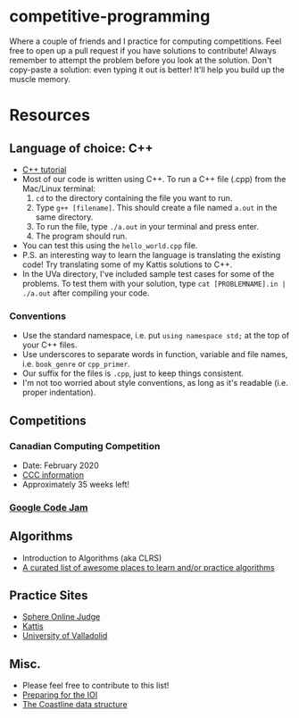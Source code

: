 # competitive-programming
Where a couple of friends and I practice for computing competitions. Feel free to open up a pull request if you have solutions to contribute! Always remember to attempt the problem before you look at the solution. Don't copy-paste a solution: even typing it out is better! It'll help you build up the muscle memory.

# Resources

## Language of choice: C++
- [C++ tutorial](http://www.cplusplus.com/doc/tutorial/)
- Most of our code is written using C++. To run a C++ file (.cpp) from the Mac/Linux terminal:
  1. `cd` to the directory containing the file you want to run.
  2. Type `g++ [filename]`. This should create a file named `a.out` in the same directory.
  3. To run the file, type `./a.out` in your terminal and press enter.
  4. The program should run.
- You can test this using the `hello_world.cpp` file.
- P.S. an interesting way to learn the language is translating the existing code! Try translating some of my Kattis solutions to C++.
- In the UVa directory, I've included sample test cases for some of the problems. To test them with your solution, type `cat [PROBLEMNAME].in | ./a.out` after compiling your code.

### Conventions
- Use the standard namespace, i.e. put `using namespace std;` at the top of your C++ files.
- Use underscores to separate words in function, variable and file names, i.e. `book_genre` or `cpp_primer`.
- Our suffix for the files is `.cpp`, just to keep things consistent.
- I'm not too worried about style conventions, as long as it's readable (i.e. proper indentation).

## Competitions

### Canadian Computing Competition
- Date: February 2020
- [CCC information](https://cemc.uwaterloo.ca/contests/computing.html)
- Approximately 35 weeks left!

### [Google Code Jam](https://codingcompetitions.withgoogle.com/codejam)


## Algorithms
- Introduction to Algorithms (aka CLRS)
- [A curated list of awesome places to learn and/or practice algorithms](https://github.com/tayllan/awesome-algorithms#readme)

## Practice Sites
- [Sphere Online Judge](https://www.spoj.com/)
- [Kattis](https://open.kattis.com/)
- [University of Valladolid](https://uva.onlinejudge.org/)
## Misc.
- Please feel free to contribute to this list!
- [Preparing for the IOI](https://www.quora.com/How-does-one-prepare-for-the-IOI-Aiming-for-gold)
- [The Coastline data structure](https://www.quora.com/What-is-Coastline-data-structure)
